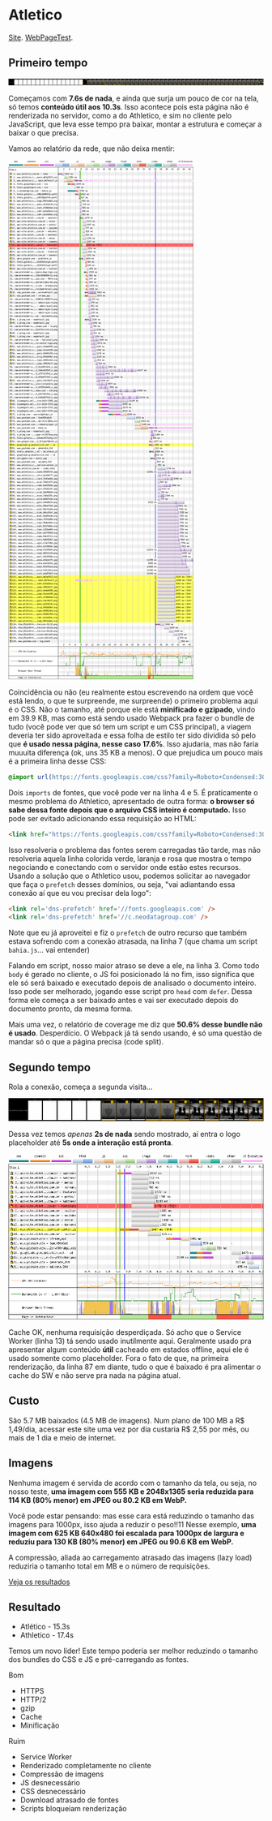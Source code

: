 # Atletico

[Site](https://www.atletico.com.br/home). [WebPageTest](https://www.webpagetest.org/result/190422_W3_c7bc71208382393d060e62085c8ac71a/).

## Primeiro tempo

![](imgs/filmstrip-first-view-run-1.png)

Começamos com **7.6s de nada**, e ainda que surja um pouco de cor na tela, só temos **conteúdo útil aos 10.3s**. Isso acontece pois esta página não é renderizada no servidor, como a do Athletico, e sim no cliente pelo JavaScript, que leva esse tempo pra baixar, montar a estrutura e começar a baixar o que precisa.

Vamos ao relatório da rede, que não deixa mentir:

![](imgs/first-view-run-1.png)

Coincidência ou não (eu realmente estou escrevendo na ordem que você está lendo, o que te surpreende, me surpreende) o primeiro problema aqui é o CSS. Não o tamanho, até porque ele está **minificado e gzipado**, vindo em 39.9 KB, mas como está sendo usado Webpack pra fazer o bundle de tudo (você pode ver que só tem um script e um CSS principal), a viagem deveria ter sido aproveitada e essa folha de estilo ter sido dividida só pelo que **é usado nessa página, nesse caso 17.6%**. Isso ajudaria, mas não faria muuuita diferença (ok, uns 35 KB a menos). O que prejudica um pouco mais é a primeira linha desse CSS:

```css
@import url(https://fonts.googleapis.com/css?family=Roboto+Condensed:300,400,700);@import url(https://fonts.googleapis.com/css?family=Roboto:400,400i,500);
```

Dois `imports` de fontes, que você pode ver na linha 4 e 5. É praticamente o mesmo problema do Athletico, apresentado de outra forma: **o browser só sabe dessa fonte depois que o arquivo CSS inteiro é computado.** Isso pode ser evitado adicionando essa requisição ao HTML:

```html
<link href="https://fonts.googleapis.com/css?family=Roboto+Condensed:300,400,700|Roboto:400,400i,500" rel="preload" as="font">
```

Isso resolveria o problema das fontes serem carregadas tão tarde, mas não resolveria aquela linha colorida verde, laranja e rosa que mostra o tempo negociando e conectando com o servidor onde estão estes recursos. Usando a solução que o Athletico usou, podemos solicitar ao navegador que faça o `prefetch` desses domínios, ou seja, "vai adiantando essa conexão aí que eu vou precisar dela logo":

```html
<link rel='dns-prefetch' href='//fonts.googleapis.com' />
<link rel='dns-prefetch' href='//c.neodatagroup.com' />
```

Note que eu já aproveitei e fiz o `prefetch` de outro recurso que também estava sofrendo com a conexão atrasada, na linha 7 (que chama um script `bahia.js`... vai entender)

Falando em script, nosso maior atraso se deve a ele, na linha 3. Como todo `body` é gerado no cliente, o JS foi posicionado lá no fim, isso significa que ele só será baixado e executado depois de analisado o documento inteiro. Isso pode ser melhorado, jogando esse script pro `head` com `defer`. Dessa forma ele começa a ser baixado antes e vai ser executado depois do documento pronto, da mesma forma.

Mais uma vez, o relatório de coverage me diz que **50.6% desse bundle não é usado**. Desperdício. O Webpack já tá sendo usando, é só uma questão de mandar só o que a página precisa (code split).

## Segundo tempo

Rola a conexão, começa a segunda visita...

![](imgs/filmstrip-second-view-run-3.png)

Dessa vez temos *apenas* **2s de nada** sendo mostrado, aí entra o logo placeholder até **5s onde a interação está pronta**.

![](imgs/second-view-run-3.png)

Cache OK, nenhuma requisição desperdiçada. Só acho que o Service Worker (linha 13) tá sendo usado inutilmente aqui. Geralmente usado pra apresentar algum conteúdo **útil** cacheado em estados offline, aqui ele é usado somente como placeholder. Fora o fato de que, na primeira renderização, da linha 87 em diante, tudo o que é baixado é pra alimentar o cache do SW e não serve pra nada na página atual.

## Custo

São 5.7 MB baixados (4.5 MB de imagens). Num plano de 100 MB a R$ 1,49/dia, acessar este site uma vez por dia custaria R$ 2,55 por mês, ou mais de 1 dia e meio de internet.

## Imagens

Nenhuma imagem é servida de acordo com o tamanho da tela, ou seja, no nosso teste, **uma imagem com 555 KB e 2048x1365 seria reduzida para 114 KB (80% menor) em JPEG ou 80.2 KB em WebP.**

Você pode estar pensando: mas esse cara está reduzindo o tamanho das imagens para 1000px, isso ajuda a reduzir o peso!!11 Nesse exemplo, **uma imagem com 625 KB 640x480 foi escalada para 1000px de largura e reduziu para 130 KB (80% menor) em JPEG ou 90.6 KB em WebP.**

A compressão, aliada ao carregamento atrasado das imagens (lazy load) reduziria o tamanho total em MB e o número de requisições.

[Veja os resultados](imgs/squoosh)

## Resultado

- Atlético - 15.3s
- Athletico - 17.4s

Temos um novo líder! Este tempo poderia ser melhor reduzindo o tamanho dos bundles do CSS e JS e pré-carregando as fontes.

Bom
- HTTPS
- HTTP/2
- gzip
- Cache
- Minificação

Ruim
- Service Worker 
- Renderizado completamente no cliente
- Compressão de imagens
- JS desnecessário
- CSS desnecessário
- Download atrasado de fontes
- Scripts bloqueiam renderização